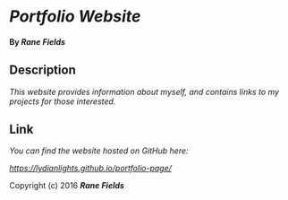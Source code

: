 # _Portfolio Website_

#### By _**Rane Fields**_

## Description

_This website provides information about myself, and contains links to my projects for those interested._

## Link

_You can find the website hosted on GitHub here:_

_https://lydianlights.github.io/portfolio-page/_

Copyright (c) 2016 **_Rane Fields_**
